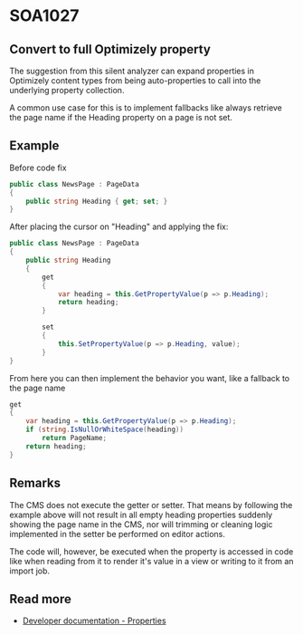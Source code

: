 # SOA1027

## Convert to full Optimizely property

The suggestion from this silent analyzer can expand properties
in Optimizely content types from being auto-properties to
call into the underlying property collection.

A common use case for this is to implement fallbacks like
always retrieve the page name if the Heading property on a page is not set.

## Example

Before code fix
```C#
public class NewsPage : PageData
{
	public string Heading { get; set; }
}
```

After placing the cursor on "Heading" and applying the fix:
```C#
public class NewsPage : PageData
{
	public string Heading
	{
		get
		{
			var heading = this.GetPropertyValue(p => p.Heading);
			return heading;
		}

		set
		{
			this.SetPropertyValue(p => p.Heading, value);
		}
}
```

From here you can then implement the behavior you want, like a fallback to the page name
```C#
get
{
	var heading = this.GetPropertyValue(p => p.Heading);
	if (string.IsNullOrWhiteSpace(heading))
		return PageName;
	return heading;
}
```

## Remarks

The CMS does not execute the getter or setter. That means by following the example above
will not result in all empty heading properties suddenly showing the page name in the CMS,
nor will trimming or cleaning logic implemented in the setter be performed on editor actions.

The code will, however, be executed when the property is accessed in code like when
reading from it to render it's value in a view or writing to it from an import job.

## Read more
- [Developer documentation - Properties](https://docs.developers.optimizely.com/content-management-system/docs/properties#extension-methods-for-strongly-typed-content)

